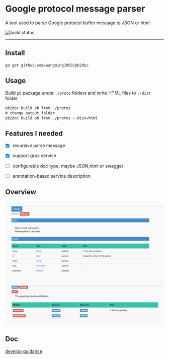 # Google protocol message parser

A tool used to parse Google protocol buffer message to JSON or html

![build status](https://travis-ci.org/wangming1993/pb2doc.svg?branch=develop)

---

## Install

```
go get github.com/wangming1993/pb2doc
```


## Usage

Build `pb` package under `./proto` folders and write HTML files to `./dist` folder

```
pb2doc build pb from ./protos
# change output folder
pb2doc build pb from ./protos --dist=html
```

## Features I needed

- [X] recursive parse message
- [X] support grpc service
- [ ] configurable doc type, maybe JSON,html or swagger
- [ ] annotation-based service description


## Overview

![](doc/img/message_person.png)
![](doc/img/service_man.png)


## Doc

[develop guidance](doc/guidance.md)
